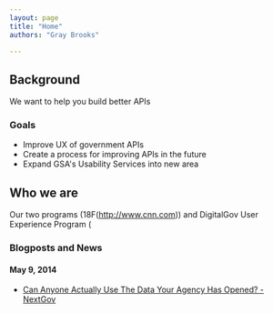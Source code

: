 ```yaml
---
layout: page
title: "Home"
authors: "Gray Brooks"

---
```


## Background

We want to help you build better APIs 

### Goals

* Improve UX of government APIs 
* Create a process for improving APIs in the future
* Expand GSA's Usability Services into new area

## Who we are

Our two programs (18F(http://www.cnn.com)) and DigitalGov User Experience Program ( 

### Blogposts and News

#### May 9, 2014
* [Can Anyone Actually Use The Data Your Agency Has Opened? - NextGov](http://www.nextgov.com/technology-news/tech-insider/2014/05/can-anyone-actually-use-data-your-agency-has-opened/84202/?oref=voicesmodule)
